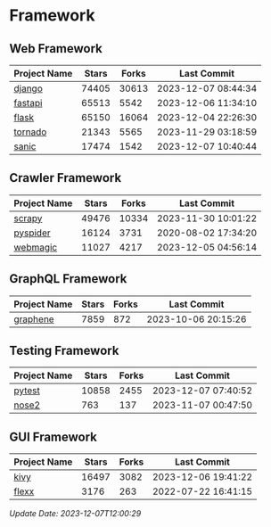 # Framework

## Web Framework
| Project Name | Stars | Forks | Last Commit |
| ------------ | ----- | ----- | ----------- |
| [django](https://github.com/django/django) | 74405 | 30613 | 2023-12-07 08:44:34 |
| [fastapi](https://github.com/tiangolo/fastapi) | 65513 | 5542 | 2023-12-06 11:34:10 |
| [flask](https://github.com/pallets/flask) | 65150 | 16064 | 2023-12-04 22:26:30 |
| [tornado](https://github.com/tornadoweb/tornado) | 21343 | 5565 | 2023-11-29 03:18:59 |
| [sanic](https://github.com/sanic-org/sanic) | 17474 | 1542 | 2023-12-07 10:40:44 |

## Crawler Framework
| Project Name | Stars | Forks | Last Commit |
| ------------ | ----- | ----- | ----------- |
| [scrapy](https://github.com/scrapy/scrapy) | 49476 | 10334 | 2023-11-30 10:01:22 |
| [pyspider](https://github.com/binux/pyspider) | 16124 | 3731 | 2020-08-02 17:34:20 |
| [webmagic](https://github.com/code4craft/webmagic) | 11027 | 4217 | 2023-12-05 04:56:14 |

## GraphQL Framework
| Project Name | Stars | Forks | Last Commit |
| ------------ | ----- | ----- | ----------- |
| [graphene](https://github.com/graphql-python/graphene) | 7859 | 872 | 2023-10-06 20:15:26 |

## Testing Framework
| Project Name | Stars | Forks | Last Commit |
| ------------ | ----- | ----- | ----------- |
| [pytest](https://github.com/pytest-dev/pytest) | 10858 | 2455 | 2023-12-07 07:40:52 |
| [nose2](https://github.com/nose-devs/nose2) | 763 | 137 | 2023-11-07 00:47:50 |

## GUI Framework
| Project Name | Stars | Forks | Last Commit |
| ------------ | ----- | ----- | ----------- |
| [kivy](https://github.com/kivy/kivy) | 16497 | 3082 | 2023-12-06 19:41:22 |
| [flexx](https://github.com/flexxui/flexx) | 3176 | 263 | 2022-07-22 16:41:15 |

*Update Date: 2023-12-07T12:00:29*